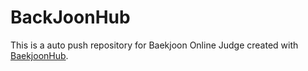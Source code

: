 # BackJoonHub
This is a auto push repository for Baekjoon Online Judge created with [BaekjoonHub](https://github.com/BaekjoonHub/BaekjoonHub).
